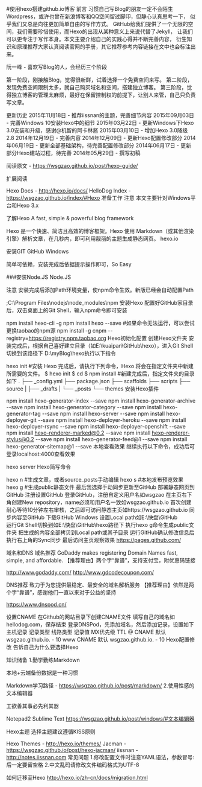 #使用hexo搭建github.io博客 
前言
习惯自己写Blog的朋友一定不会陌生Wordpress，或许也曾在新浪博客和QQ空间留过脚印，但静心认真思考一下，
似乎我们又总是向往更加简单自由的写作方式。
GitHub给我们提供了一个无限的空间，我们需要珍惜使用，而Hexo的出现从某种意义上来说代替了Jekyll，
让我们可以更专注于写作本身。本文主要介绍自己的实践心得并不断完善内容，
衍生知识和原理推荐大家认真阅读官网的手册，其它推荐参考内容链接在文中也会标注出来。

阮一峰 - 喜欢写Blog的人，会经历三个阶段

第一阶段，刚接触Blog，觉得很新鲜，试着选择一个免费空间来写。
第二阶段，发现免费空间限制太多，就自己购买域名和空间，搭建独立博客。
第三阶段，觉得独立博客的管理太麻烦，最好在保留控制权的前提下，让别人来管，自己只负责写文章。

更新历史
2015年11月18日 - 推荐iissnan的主题，完善细节内容
2015年09月03日 - 完善Windows 10安装Hexo中的细节
2015年03月22日 - 更新Windows下Hexo 3.0安装和升级，感谢@机智的阿卡林酱
2015年03月10日 - 增加Hexo 3.0降级 2.8
2014年12月19日 - 完善内容
2014年12月09日 - 更新Hexo配置修改部分
2014年06月19日 - 更新全部基础架构，待完善配置修改部分
2014年06月17日 - 更新部分Hexo建站过程，待完善
2014年05月29日 - 撰写初稿

阅读原文 - https://wsgzao.github.io/post/hexo-guide/

扩展阅读

Hexo Docs - http://hexo.io/docs/
HelloDog Index - https://wsgzao.github.io/index/#Hexo
准备工作
注意 本文主要针对Windows平台和Hexo 3.x

了解Hexo
A fast, simple & powerful blog framework

Hexo 是一个快速、简洁且高效的博客框架。Hexo 使用 Markdown（或其他渲染引擎）解析文章，在几秒内，即可利用靓丽的主题生成静态网页。
hexo.io

安装GIT
GitHub Windows

简单可依赖，安装完成后依据提示操作即可，So Easy

###安装Node.JS
Node.JS

注意 安装完成后添加Path环境变量，使npm命令生效。新版已经会自动配置Path
 
;C:\Program Files\nodejs\node_modules\npm
安装Hexo
配置好GitHub家目录后，双击桌面上的Git Shell，输入npm命令即可安装
 
npm install hexo-cli -g
npm install hexo --save
#如果命令无法运行，可以尝试更换taobao的npm源
npm install -g cnpm --registry=https://registry.npm.taobao.org
Hexo初始化配置
创建Hexo文件夹
安装完成后，根据自己喜好建立目录（如E:\kuaipan\GitHub\hexo），进入Git Shell切换到该路径下
D:\myBlog\hexo执行以下指令

hexo init
#安装 Hexo 完成后，请执行下列命令，Hexo 将会在指定文件夹中新建所需要的文件。
$ hexo init <folder>
$ cd <folder>
$ npm install
#新建完成后，指定文件夹的目录如下
.
├── _config.yml
├── package.json
├── scaffolds
├── scripts
├── source
|      ├── _drafts
|      └── _posts
└── themes
安装Hexo插件 

npm install hexo-generator-index --save
npm install hexo-generator-archive --save
npm install hexo-generator-category --save
npm install hexo-generator-tag --save
npm install hexo-server --save
npm install hexo-deployer-git --save
npm install hexo-deployer-heroku --save
npm install hexo-deployer-rsync --save
npm install hexo-deployer-openshift --save
npm install hexo-renderer-marked@0.2 --save
npm install hexo-renderer-stylus@0.2 --save
npm install hexo-generator-feed@1 --save
npm install hexo-generator-sitemap@1 --save
本地查看效果
继续执行以下命令，成功后可登录localhost:4000查看效果
 
hexo server
Hexo简写命令
 
hexo n #生成文章，或者source\_posts手动编辑
hexo s #本地发布预览效果
hexo g #生成public静态文件
最后我选择手动同步更新至GitHub
部署静态网页到GitHub
注册设置GitHub
登录GitHub，注册自定义用户名如wsgzao
在主页右下角创建New repository，name必须和用户名一致如wsgzao.github.io
首次创建耐心等待10分钟左右审核，之后即可访问静态主页如https://wsgzao.github.io
同步内容至GitHub
下载GitHub Windows
设置Local path如E:\快盘\GitHub\
运行Git Shell切换到如E:\快盘\GitHub\hexo路径下
执行hexo g命令生成public文件夹
把生成的内容全部拷贝到Local path或其子目录
运行GitHub确认修改信息后执行右上角的Sync同步
最后访问主页观察效果
https://pages.github.com/

域名和DNS
域名推荐
GoDaddy makes registering Domain Names fast, simple, and affordable.
【推荐理由】两个字“靠谱”，支持支付宝，附优惠码链接

http://www.godaddy.com/
http://www.gdcodecoupon.com/

DNS推荐
致力于为您提供最稳定、最安全的域名解析服务
【推荐理由】依然是两个字“靠谱”，感谢他们一直以来对于公益的坚持

https://www.dnspod.cn/

设置CNAME
在Github的网站目录下创建CNAME文件
填写自己的域名如hellodog.com，保存结束
登录DNSPod，先添加域名，然后添加记录，设置如下
主机记录	记录类型	线路类型	记录值	MX优先级	TTL
@	CNAME	默认	wsgzao.github.io.	-	10
www	CNAME	默认	wsgzao.github.io.	-	10
Hexo配置修改
告诉自己为什么要选择Hexo

知识储备
1.勤学勤练Markdown

本地+云端备份数据是一种习惯

Markdown学习路径 - https://wsgzao.github.io/post/markdown/
2.使用性感的文本编辑器

工欲善其事必先利其器

Notepad2
Sublime Text
https://wsgzao.github.io/post/windows/#文本编辑器

Hexo主题
选择主题建议遵循KISS原则

Hexo Themes - http://hexo.io/themes/
Jacman - https://wsgzao.github.io/post/hexo-jacman/
iissnan - http://notes.iissnan.com
常见问题
1.修改配置文件时注意YAML语法，参数冒号:后一定要留空格
2.中文乱码请修改文件编码格式为UTF-8

如何迁移至Hexo
http://hexo.io/zh-cn/docs/migration.html